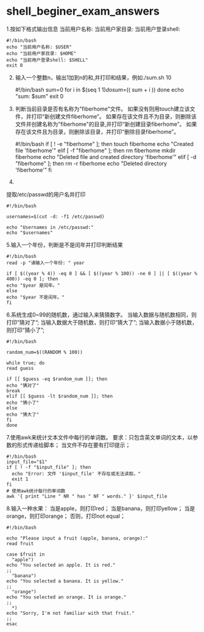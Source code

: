 # shell_beginer_exam_answers #
1.按如下格式输出信息
    当前用户名称: 
    当前用户家目录: 
    当前用户登录shell: 
    
    #!/bin/bash
    echo "当前用户名称: $USER"
    echo "当前用户家目录: $HOME"
    echo "当前用户登录shell: $SHELL"
    exit 0

2.
    输入一个整数n，输出1加到n的和,并打印和结果，例如./sum.sh 10
    
    #!/bin/bash
    sum=0
    for i in $(seq 1 $1)
    do
    sum=$(( sum + i ))
    done
    echo "sum: $sum"
    exit 0


3.
    判断当前目录是否有名称为"fiberhome"文件。
    如果没有则用touch建立该文件，并打印“新创建文件fiberhome”。 
    如果存在该文件且不为目录，则删除该文件并创建名称为"fiberhome"的目录,并打印“新创建目录fiberhome”。 
    如果存在该文件且为目录，则删除该目录，并打印“删除目录fiberhome”。 
    
    #!/bin/bash
    if [ ! -e "fiberhome" ]; then
    touch fiberhome
    echo "Created file 'fiberhome'"
    elif [ -f "fiberhome" ]; then
    rm fiberhome
    mkdir fiberhome
    echo "Deleted file and created directory 'fiberhome'"
    elif [ -d "fiberhome" ]; then
    rm -r fiberhome
    echo "Deleted directory 'fiberhome'"
    fi
	
4.
提取/etc/passwd的用户名并打印

    #!/bin/bash
    
    usernames=$(cut -d: -f1 /etc/passwd)
    
    echo "Usernames in /etc/passwd:"
    echo "$usernames"


5.输入一个年份，判断是不是闰年并打印判断结果

    #!/bin/bash
    read -p "请输入一个年份: " year
    
    if [ $((year % 4)) -eq 0 ] && [ $((year % 100)) -ne 0 ] || [ $((year % 400)) -eq 0 ]; then
    echo "$year 是闰年。"
    else
    echo "$year 不是闰年。"
    fi


6.系统生成0~99的随机数，通过输入来猜猜数字。
当输入数据与随机数相同，则打印“猜对了”;
当输入数据大于随机数，则打印“猜大了”;
当输入数据小于随机数，则打印“猜小了”;

    #!/bin/bash
    
    random_num=$((RANDOM % 100))
    
    while true; do
    read guess
    
    if [[ $guess -eq $random_num ]]; then
    echo "猜对了"
    break
    elif [[ $guess -lt $random_num ]]; then
    echo "猜小了"
    else
    echo "猜大了"
    fi
    done
    

7.使用awk来统计文本文件中每行的单词数。
要求：只包含英文单词的文本，以参数的形式传递给脚本；
		当文件不存在要有打印提示；

    #!/bin/bash
    input_file="$1"
    if [ ! -f "$input_file" ]; then
      echo "Error: 文件 '$input_file' 不存在或无法读取。"
      exit 1
    fi
    # 使用awk统计每行的单词数
    awk '{ print "Line " NR " has " NF " words." }' $input_file


8.输入一种水果：
    当是apple，则打印red；
    当是banana，则打印yellow；
    当是orange，则打印orange；
    否则，打印not equal；
    
    #!/bin/bash
    
    echo "Please input a fruit (apple, banana, orange):"
    read fruit
    
    case $fruit in
      "apple")
    echo "You selected an apple. It is red."
    ;;
      "banana")
    echo "You selected a banana. It is yellow."
    ;;
      "orange")
    echo "You selected an orange. It is orange."
    ;;
      *)
    echo "Sorry, I'm not familiar with that fruit."
    ;;
    esac
